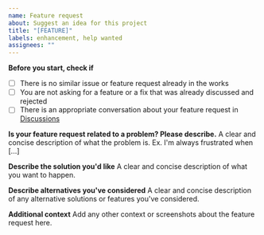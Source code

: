 ```yaml
---
name: Feature request
about: Suggest an idea for this project
title: "[FEATURE]"
labels: enhancement, help wanted
assignees: ""
---
```


**Before you start, check if**

- [ ] There is no similar issue or feature request already in the works
- [ ] You are not asking for a feature or a fix that was already discussed and rejected
- [ ] There is an appropriate conversation about your feature request in [Discussions](/discussions)

**Is your feature request related to a problem? Please describe.**
A clear and concise description of what the problem is. Ex. I'm always frustrated when [...]

**Describe the solution you'd like**
A clear and concise description of what you want to happen.

**Describe alternatives you've considered**
A clear and concise description of any alternative solutions or features you've considered.

**Additional context**
Add any other context or screenshots about the feature request here.
